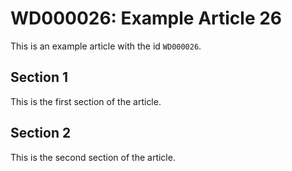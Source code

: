 # WD000026: Example Article 26

This is an example article with the id `WD000026`.

## Section 1

This is the first section of the article.

## Section 2

This is the second section of the article.
